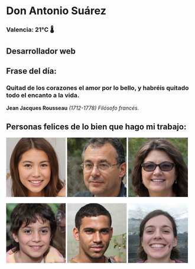 # Don Antonio Suárez
### Valencia:  21°C 🌡️
## Desarrollador web
## Frase del día:
<!-- START QUOTE -->
### Quitad de los corazones el amor por lo bello, y habréis quitado todo el encanto a la vida.
**Jean Jacques Rousseau** *(1712-1778) Filósofo francés.*
<!-- END QUOTE -->






## Personas felices de lo bien que hago mi trabajo:

<p float="left">
  <img src="src/image_0.png" width="32%" />
  <img src="src/image_1.png" width="32%" /> 
  <img src="src/image_2.png" width="32%" />
</p>
<p float="left">
  <img src="src/image_3.png" width="32%" />
  <img src="src/image_4.png" width="32%" /> 
  <img src="src/image_5.png" width="32%" />
</p>